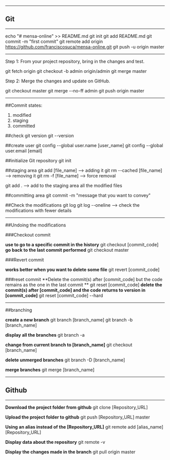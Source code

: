 ---------------------
Git
---------------------

----------------------------

echo "# mensa-online" >> README.md
git init
git add README.md
git commit -m "first commit"
git remote add origin https://github.com/franciscosuca/mensa-online.git
git push -u origin master

---------------------
Step 1: From your project repository, bring in the changes and test.

git fetch origin
git checkout -b admin origin/admin
git merge master

Step 2: Merge the changes and update on GitHub.

git checkout master
git merge --no-ff admin
git push origin master

---------------------

##Commit states:
1. modified
2. staging
3. committed

##check git version
git --version

##create user
git config --global user.name [user_name]
git config --global user.email [email]

##initialize Git repository
git init

##staging area
git add [file_name] --> adding it
git rm --cached [file_name] --> removing it
git rm -f [file_name] --> force removal

git add . --> add to the staging area all the modified files

##committing area
git commit -m "message that you want to convey"

##Check the modifications
git log
git log --oneline --> check the modifications with fewer details

----------------------

##Undoing the modifications


###Checkout commit

**use to go to a specific commit in the history**
git checkout [commit_code]
**go back to the last commit performed**
git checkout master

###Revert commit

**works better when you want to delete some file**
git revert [commit_code]

###reset commit
**Delete the commit(s) after [commit_code] but the code remains as the one in the last commit
**
git reset [commit_code] 
**delete the commit(s) after [commit_code] and the code returns to version in [commit_code]**
git reset [commit_code] --hard 

----------------------

##branching


**create a new branch**
git branch [branch_name] 
git branch -b [branch_name] 

**display all the branches**
git branch -a 

**change from current branch to [branch_name]**
git checkout [branch_name] 

**delete unmerged branches**
git branch -D [branch_name]

**merge branches**
git merge [branch_name]

---------------------
Github
---------------------
---------------------

**Download the project folder from github**
git clone [Repository_URL] 

**Upload the project folder to github**
git push [Repository_URL] master

**Using an alias instead of the [Repository_URL]**
git remote add [alias_name] [Repository_URL] 

**Display data about the repository**
git remote -v

**Display the changes made in the branch**
git pull origin master

